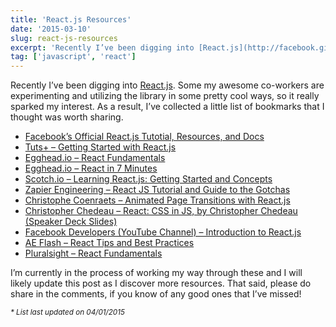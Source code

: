 ```yaml
---
title: 'React.js Resources'
date: '2015-03-10'
slug: react-js-resources
excerpt: 'Recently I’ve been digging into [React.js](http://facebook.github.io/react/ "React.js"). Some my awesome co-workers are experimenting and utilizing the library in some pretty cool ways, so it really sparked my interest. As a result, I’ve collected a little list of bookmarks that I thought was worth sharing.'
tag: ['javascript', 'react']
---
```


Recently I’ve been digging into [React.js](http://facebook.github.io/react/ "React.js"). Some my awesome co-workers are experimenting and utilizing the library in some pretty cool ways, so it really sparked my interest. As a result, I’ve collected a little list of bookmarks that I thought was worth sharing.

- [Facebook’s Official React.js Tutotial, Resources, and Docs](http://facebook.github.io/react/docs/tutorial.html "Facebook React.js Docs")
- [Tuts+ – Getting Started with React.js](https://code.tutsplus.com/courses/getting-started-with-reactjs "Getting Started with React.js")
- [Egghead.io – React Fundamentals](https://egghead.io/series/react-fundamentals "React Fundamentals")
- [Egghead.io – React in 7 Minutes](https://egghead.io/lessons/react-react-in-7-minutes "React in 7 Minutes")
- [Scotch.io – Learning React.js: Getting Started and Concepts](https://scotch.io/tutorials/learning-react-getting-started-and-concepts "Learning React.js: Getting Started and Concepts")
- [Zapier Engineering – React JS Tutorial and Guide to the Gotchas](https://zapier.com/engineering/react-js-tutorial-guide-gotchas/ "Zapier React.js Tutorial")
- [Christophe Coenraets – Animated Page Transitions with React.js](http://coenraets.org/blog/2014/12/animated-page-transitions-with-react-js/ "Animated Page Transitions with React.js")
- [Christopher Chedeau – React: CSS in JS, by Christopher Chedeau (Speaker Deck Slides)](https://speakerdeck.com/vjeux/react-css-in-js "React: CSS in JS")
- [Facebook Developers (YouTube Channel) – Introduction to React.js](https://www.youtube.com/watch?v=XxVg_s8xAms "Introduction to React.js")
- [AE Flash – React Tips and Best Practices](http://aeflash.com/2015-02/react-tips-and-best-practices.html "React Tips and Best Practices")
- [Pluralsight – React Fundamentals](http://www.pluralsight.com/courses/react-fundamentals "React Fundamentals")

I’m currently in the process of working my way through these and I will likely update this post as I discover more resources. That said, please do share in the comments, if you know of any good ones that I’ve missed!

<small>*\* List last updated on 04/01/2015*</small>